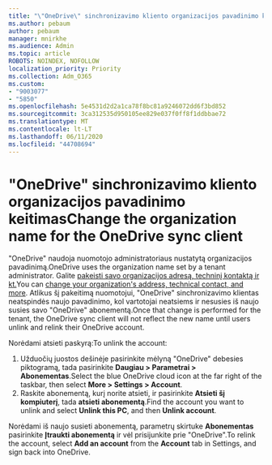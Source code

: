 ```yaml
---
title: "\"OneDrive\" sinchronizavimo kliento organizacijos pavadinimo keitimas"
ms.author: pebaum
author: pebaum
manager: mnirkhe
ms.audience: Admin
ms.topic: article
ROBOTS: NOINDEX, NOFOLLOW
localization_priority: Priority
ms.collection: Adm_O365
ms.custom:
- "9003077"
- "5850"
ms.openlocfilehash: 5e4531d2d2a1ca78f8bc81a9246072dd6f3bd852
ms.sourcegitcommit: 3ca312535d950105ee829e037f0ff8f1ddbbae72
ms.translationtype: MT
ms.contentlocale: lt-LT
ms.lasthandoff: 06/11/2020
ms.locfileid: "44708694"
---
```

# <a name="change-the-organization-name-for-the-onedrive-sync-client"></a><span data-ttu-id="f3d5b-102">"OneDrive" sinchronizavimo kliento organizacijos pavadinimo keitimas</span><span class="sxs-lookup"><span data-stu-id="f3d5b-102">Change the organization name for the OneDrive sync client</span></span>

<span data-ttu-id="f3d5b-103">"OneDrive" naudoja nuomotojo administratoriaus nustatytą organizacijos pavadinimą.</span><span class="sxs-lookup"><span data-stu-id="f3d5b-103">OneDrive uses the organization name set by a tenant administrator.</span></span>  <span data-ttu-id="f3d5b-104">Galite [pakeisti savo organizacijos adresą, techninį kontaktą ir kt.](https://docs.microsoft.com/microsoft-365/admin/manage/change-address-contact-and-more)</span><span class="sxs-lookup"><span data-stu-id="f3d5b-104">You can [change your organization's address, technical contact, and more](https://docs.microsoft.com/microsoft-365/admin/manage/change-address-contact-and-more).</span></span> <span data-ttu-id="f3d5b-105">Atlikus šį pakeitimą nuomotojui, "OneDrive" sinchronizavimo klientas neatspindės naujo pavadinimo, kol vartotojai neatsiems ir nesusies iš naujo susies savo "OneDrive" abonementą.</span><span class="sxs-lookup"><span data-stu-id="f3d5b-105">Once that change is performed for the tenant, the OneDrive sync client will not reflect the new name until users unlink and relink their OneDrive account.</span></span>

<span data-ttu-id="f3d5b-106">Norėdami atsieti paskyrą:</span><span class="sxs-lookup"><span data-stu-id="f3d5b-106">To unlink the account:</span></span>

1. <span data-ttu-id="f3d5b-107">Užduočių juostos dešinėje pasirinkite mėlyną "OneDrive" debesies piktogramą, tada pasirinkite **Daugiau > Parametrai > Abonementas**.</span><span class="sxs-lookup"><span data-stu-id="f3d5b-107">Select the blue OneDrive cloud icon at the far right of the taskbar, then select  **More > Settings > Account**.</span></span>
2. <span data-ttu-id="f3d5b-108">Raskite abonementą, kurį norite atsieti, ir pasirinkite **Atsieti šį kompiuterį**, tada **atsieti abonementą**.</span><span class="sxs-lookup"><span data-stu-id="f3d5b-108">Find the account you want to unlink and select  **Unlink this PC**, and then  **Unlink account**.</span></span>

<span data-ttu-id="f3d5b-109">Norėdami iš naujo susieti abonementą, parametrų skirtuke **Abonementas** pasirinkite **Įtraukti abonementą** ir vėl prisijunkite prie "OneDrive".</span><span class="sxs-lookup"><span data-stu-id="f3d5b-109">To relink the account, select  **Add an account** from the  **Account** tab in Settings, and sign back into OneDrive.</span></span>